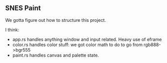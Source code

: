## SNES Paint
We gotta figure out how to structure this project.

I think:
 - app.rs handles anything window and input related. Heavy use of eframe
 - color.rs handles color stuff: we got color math to do to go from rgb888->bgr555
 - paint.rs handles canvas and palette state.